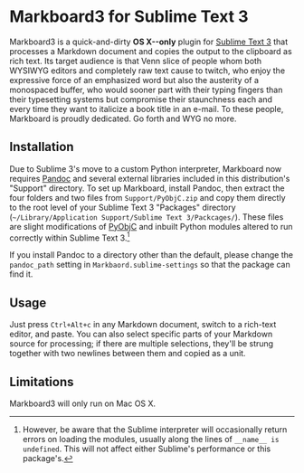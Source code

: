 # Markboard3 for Sublime Text 3
Markboard3 is a quick-and-dirty **OS X--only** plugin for [Sublime Text 3](http://sublimetext.com/3) that processes a Markdown document and copies the output to the clipboard as rich text. Its target audience is that Venn slice of people whom both WYSIWYG editors and completely raw text cause to twitch, who enjoy the expressive force of an emphasized word but also the austerity of a monospaced buffer, who would sooner part with their typing fingers than their typesetting systems but compromise their staunchness each and every time they want to italicize a book title in an e-mail. To these people, Markboard is proudly dedicated. Go forth and WYG no more.


## Installation
Due to Sublime 3's move to a custom Python interpreter, Markboard now requires [Pandoc][] and several external libraries included in this distribution's "Support" directory. To set up Markboard, install Pandoc, then extract the four folders and two files from `Support/PyObjC.zip` and copy them directly to the root level of your Sublime Text 3 "Packages" directory (`~/Library/Application Support/Sublime Text 3/Packcages/`). These files are slight modifications of [PyObjC](http://pyobjc.sourceforge.net) and inbuilt Python modules altered to run correctly within Sublime Text 3.[^1]

If you install Pandoc to a directory other than the default, please change the `pandoc_path` setting in `Markbaord.sublime-settings` so that the package can find it.


## Usage
Just press `Ctrl+Alt+c` in any Markdown document, switch to a rich-text editor, and paste. You can also select specific parts of your Markdown source for processing; if there are multiple selections, they'll be strung together with two newlines between them and copied as a unit.


## Limitations
Markboard3 will only run on Mac OS X.



[^1]: However, be aware that the Sublime interpreter will occasionally return errors on loading the modules, usually along the lines of `__name__ is undefined`. This will not affect either Sublime's performance or this package's.

[pandoc]: http://johnmacfarlane.net/pandoc/